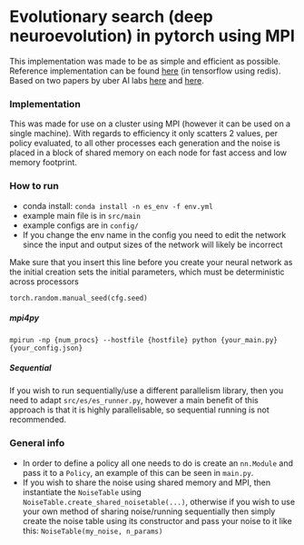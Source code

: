 # Evolutionary search (deep neuroevolution) in pytorch using MPI

This implementation was made to be as simple and efficient as possible.  
Reference implementation can be found [here](https://github.com/uber-research/deep-neuroevolution) (in tensorflow using redis).  
Based on two papers by uber AI labs [here](https://arxiv.org/abs/1712.06567) and [here](https://arxiv.org/abs/1712.06560).

### Implementation
This was made for use on a cluster using MPI (however it can be used on a single machine). With regards to efficiency it 
only scatters 2 values, per policy evaluated, to all other processes each generation and the noise is placed in a block 
of shared memory on each node for fast access and low memory footprint.


### How to run
* conda install: `conda install -n es_env -f env.yml`
* example main file is in `src/main`
* example configs are in `config/`
* If you change the env name in the config you need to edit the network since the input and output sizes of the network 
will likely be incorrect

Make sure that you insert this line before you create your neural network as the initial creation sets the 
initial parameters, which must be deterministic across processors
```
torch.random.manual_seed(cfg.seed)
```

##### mpi4py
```
mpirun -np {num_procs} --hostfile {hostfile} python {your_main.py} {your_config.json}
```

##### Sequential
If you wish to run sequentially/use a different parallelism library, then you need to adapt `src/es/es_runner.py`,
however a main benefit of this approach is that it is highly parallelisable, so sequential running is not recommended.

### General info
* In order to define a policy all one needs to do is create an `nn.Module` and pass it to a `Policy`, an example of this
 can be seen in `main.py`.
* If you wish to share the noise using shared memory and MPI, then instantiate the `NoiseTable` using 
`NoiseTable.create_shared_noisetable(...)`, otherwise if you wish to use your own method of sharing noise/running 
sequentially then simply create the noise table using its constructor and pass your noise to it like this: 
`NoiseTable(my_noise, n_params)`
